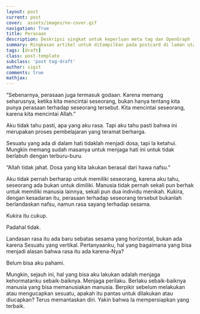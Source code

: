 ```yaml
---
layout: post
current: post
cover:  assets/images/no-cover.gif
navigation: True
title: Perasaan
description: Deskripsi singkat untuk keperluan meta tag dan OpenGraph
summary: Ringkasan artikel untuk ditampilkan pada postcard di laman utama, topik, dan artikel terkait.
tags: [draft]
class: post-template
subclass: 'post tag-draft'
author: sigit
comments: true
mathjax:
---
```


“Sebenarnya, perasaan juga termasuk godaan. Karena memang seharusnya, ketika kita mencintai seseorang, bukan hanya tentang kita punya perasaan terhadap seseorang tersebut. Kita mencintai seseorang, karena kita mencintai Allah.”

Aku tidak tahu pasti, apa yang aku rasa. Tapi aku tahu pasti bahwa ini merupakan proses pembelajaran yang teramat berharga.

Sesuatu yang ada di dalam hati tidaklah menjadi dosa, tapi Ia ketahui. Mungkin memang sudah masanya untuk menjaga hati ini untuk tidak berlabuh dengan terburu-buru.

“Allah tidak jahat. Dosa yang kita lakukan berasal dari hawa nafsu.”

Aku tidak pernah berharap untuk memiliki seseorang, karena aku tahu, seseorang ada bukan untuk dimiliki. Manusia tidak pernah sekali pun berhak untuk memiliki manusia lainnya, sekali pun dua individu menikah. Kukira, dengan kesadaran itu, perasaan terhadap seseorang tersebut bukanlah berlandaskan nafsu, namun rasa sayang terhadap sesama.

Kukira itu cukup.

Padahal tidak.

Landasan rasa itu ada baru sebatas sesama yang horizontal, bukan ada karena Sesuatu yang vertikal. Pertanyaanku, hal yang bagaimana yang bisa menjadi alasan bahwa rasa itu ada karena-Nya?

Belum bisa aku pahami.

Mungkin, sejauh ini, hal yang bisa aku lakukan adalah menjaga kehormatanku sebaik-baiknya. Menjaga perilaku. Berlaku sebaik-baiknya manusia yang bisa memanusiakan manusia. Berpikir sebelum melakukan atau mengucapkan sesuatu, apakah itu pantas untuk dilakukan atau diucapkan? Terus memantaskan diri. Yakin bahwa Ia mempersiapkan yang terbaik.

